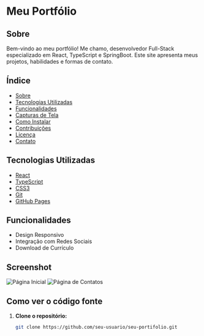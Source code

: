 # Meu Portfólio

## Sobre

Bem-vindo ao meu portfólio! Me chamo, desenvolvedor Full-Stack especializado em React, TypeScript e SpringBoot. Este site apresenta meus projetos, habilidades e formas de contato.

## Índice

- [Sobre](#sobre)
- [Tecnologias Utilizadas](#tecnologias-utilizadas)
- [Funcionalidades](#funcionalidades)
- [Capturas de Tela](#capturas-de-tela)
- [Como Instalar](#como-instalar)
- [Contribuições](#contribuições)
- [Licença](#licença)
- [Contato](#contato)

## Tecnologias Utilizadas

- [React](https://reactjs.org/)
- [TypeScript](https://www.typescriptlang.org/)
- [CSS3](https://developer.mozilla.org/pt-BR/docs/Web/CSS)
- [Git](https://git-scm.com/)
- [GitHub Pages](https://pages.github.com/)

## Funcionalidades

- Design Responsivo
- Integração com Redes Sociais
- Download de Currículo

## Screenshot

![Página Inicial](./assets/screenshots/homepage.png)
![Página de Contatos](./assets/screenshots/contato.png)

## Como ver o código fonte

1. **Clone o repositório:**

   ```bash
   git clone https://github.com/seu-usuario/seu-portifolio.git
